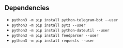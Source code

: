 Dependencies
--------
- `python3 -m pip install python-telegram-bot --user`
- `python3 -m pip install pytz --user`
- `python3 -m pip install python-dateutil --user`
- `python3 -m pip install feedparser --user`
- `python3 -m pip install requests --user`